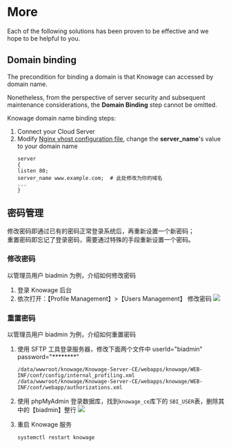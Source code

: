 # More

Each of the following solutions has been proven to be effective and we hope to be helpful to you.

## Domain binding

The precondition for binding a domain is that Knowage can accessed by domain name.

Nonetheless, from the perspective of server security and subsequent maintenance considerations, the **Domain Binding** step cannot be omitted.

Knowage domain name binding steps:

1. Connect your Cloud Server
2. Modify [Nginx vhost configuration file](/stack-components.md#nginx), change the **server_name**'s value to your domain name
   ```text
   server
   {
   listen 80;
   server_name www.example.com;  # 此处修改为你的域名
   ...
   }
   ```

## 密码管理

修改密码即通过已有的密码正常登录系统后，再重新设置一个新密码；  
重置密码即忘记了登录密码，需要通过特殊的手段重新设置一个密码。

### 修改密码

以管理员用户 biadmin 为例，介绍如何修改密码

1. 登录 Knowage 后台
2. 依次打开：【Profile Management】>【Users Management】 修改密码
   ![](https://libs.websoft9.com/Websoft9/DocsPicture/en/knowage/knowage-changepw-websoft9.png)


### 重置密码

以管理员用户 biadmin 为例，介绍如何重置密码

1. 使用 SFTP 工具登录服务器，修改下面两个文件中 userId="biadmin" password="********"
   ```
   /data/wwwroot/knowage/Knowage-Server-CE/webapps/knowage/WEB-INF/conf/config/internal_profiling.xml
   /data/wwwroot/knowage/Knowage-Server-CE/webapps/knowage/WEB-INF/conf/webapp/authorizations.xml
   ```

2. 使用 phpMyAdmin 登录数据库，找到`knowage_ce`库下的 `SBI_USER`表，删除其中的【biadmin】整行
   ![](https://libs.websoft9.com/Websoft9/DocsPicture/en/knowage/knowage-deletedbbiadmin-websoft9.png)

3. 重启 Knowage 服务
   ```
   systemctl restart knowage
   ```